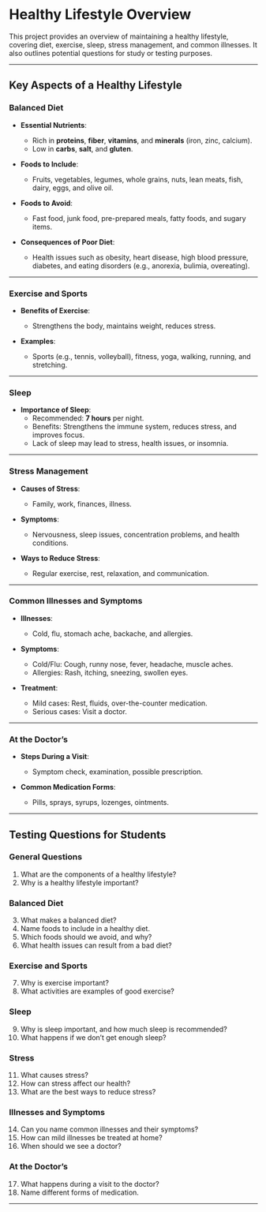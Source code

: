 # Healthy Lifestyle Overview

This project provides an overview of maintaining a healthy lifestyle, covering diet, exercise, sleep, stress management, and common illnesses. It also outlines potential questions for study or testing purposes.

---

## Key Aspects of a Healthy Lifestyle

### Balanced Diet
- **Essential Nutrients**:
  - Rich in **proteins**, **fiber**, **vitamins**, and **minerals** (iron, zinc, calcium).
  - Low in **carbs**, **salt**, and **gluten**.
  
- **Foods to Include**:
  - Fruits, vegetables, legumes, whole grains, nuts, lean meats, fish, dairy, eggs, and olive oil.
  
- **Foods to Avoid**:
  - Fast food, junk food, pre-prepared meals, fatty foods, and sugary items.
  
- **Consequences of Poor Diet**:
  - Health issues such as obesity, heart disease, high blood pressure, diabetes, and eating disorders (e.g., anorexia, bulimia, overeating).

---

### Exercise and Sports
- **Benefits of Exercise**:
  - Strengthens the body, maintains weight, reduces stress.
  
- **Examples**:
  - Sports (e.g., tennis, volleyball), fitness, yoga, walking, running, and stretching.

---

### Sleep
- **Importance of Sleep**:
  - Recommended: **7 hours** per night.
  - Benefits: Strengthens the immune system, reduces stress, and improves focus.
  - Lack of sleep may lead to stress, health issues, or insomnia.

---

### Stress Management
- **Causes of Stress**:
  - Family, work, finances, illness.
  
- **Symptoms**:
  - Nervousness, sleep issues, concentration problems, and health conditions.
  
- **Ways to Reduce Stress**:
  - Regular exercise, rest, relaxation, and communication.

---

### Common Illnesses and Symptoms
- **Illnesses**:
  - Cold, flu, stomach ache, backache, and allergies.
  
- **Symptoms**:
  - Cold/Flu: Cough, runny nose, fever, headache, muscle aches.
  - Allergies: Rash, itching, sneezing, swollen eyes.
  
- **Treatment**:
  - Mild cases: Rest, fluids, over-the-counter medication.
  - Serious cases: Visit a doctor.

---

### At the Doctor’s
- **Steps During a Visit**:
  - Symptom check, examination, possible prescription.
  
- **Common Medication Forms**:
  - Pills, sprays, syrups, lozenges, ointments.

---

## Testing Questions for Students

### General Questions
1. What are the components of a healthy lifestyle?
2. Why is a healthy lifestyle important?

### Balanced Diet
3. What makes a balanced diet?
4. Name foods to include in a healthy diet.
5. Which foods should we avoid, and why?
6. What health issues can result from a bad diet?

### Exercise and Sports
7. Why is exercise important?
8. What activities are examples of good exercise?

### Sleep
9. Why is sleep important, and how much sleep is recommended?
10. What happens if we don’t get enough sleep?

### Stress
11. What causes stress?
12. How can stress affect our health?
13. What are the best ways to reduce stress?

### Illnesses and Symptoms
14. Can you name common illnesses and their symptoms?
15. How can mild illnesses be treated at home?
16. When should we see a doctor?

### At the Doctor’s
17. What happens during a visit to the doctor?
18. Name different forms of medication.

---
